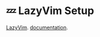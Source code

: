 # 💤 LazyVim Setup

[LazyVim](https://github.com/LazyVim/LazyVim).
[documentation](https://lazyvim.github.io/installation).
